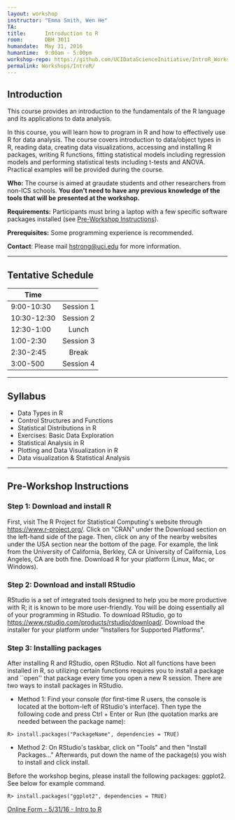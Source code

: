 ```yaml
---
layout: workshop
instructor: "Emma Smith, Wen He"
TA: 		
title: 		Introduction to R
room:		DBH 3011
humandate:	May 31, 2016
humantime:	9:00am - 5:00pm
workshop-repo: https://github.com/UCIDataScienceInitiative/IntroR_Workshop 
permalink: Workshops/IntroR/
---
```


## Introduction

This course provides an introduction to the fundamentals of the R language and its applications to data analysis.

In this course, you will learn how to program in R and how to effectively use R for data analysis. The course covers introduction to data/object types in R, reading data, creating data visualizations, accessing and installing R packages, writing R functions, fitting statistical models including regression models and performing statistical tests including t-tests and ANOVA. Practical examples will be provided during the course.

**Who:** The course is aimed at graudate students and other researchers from non-ICS schools. **You don't need to have any previous knowledge of the tools that will be presented at the workshop.**

**Requirements:** Participants must bring a laptop with a few specific software packages installed (see [Pre-Workshop Instructions](#Instructions)). 

**Prerequisites:** Some programming experience is recommended. 

**Contact**: Please mail [hstrong@uci.edu](mailto:hstrong@uci.edu) for more information.

* * *



## <a name="Schedule"></a>Tentative Schedule

| Time	       	|           	|
| ------------- |:-------------:|
| 9:00-10:30   | Session 1		|
| 10:30-12:30   | Session 2   		|
| 12:30-1:00	| Lunch			|
| 1:00-2:30		| Session 3 |
| 2:30-2:45		| Break			|
| 3:00-500	| Session 4 |

* * *



## <a name="Syllabus"></a>Syllabus

* Data Types in R
* Control Structures and Functions
* Statistical Distributions in R
* Exercises: Basic Data Exploration
* Statistical Analysis in R
* Plotting and Data Visualization in R
* Data visualization & Statistical Analysis

* * *


## <a name="Instructions"></a>Pre-Workshop Instructions

### Step 1: Download and install R
First, visit The R Project for Statistical Computing's website through <https://www.r-project.org/>. Click on "CRAN" under the Download section on the left-hand side of the page. Then, click on any of the nearby websites under the USA section near the bottom of the page. For example, the link from the University of California, Berkley, CA or University of California, Los Angeles, CA are both fine. Download R for your platform (Linux, Mac, or Windows).


### Step 2: Download and install RStudio
RStudio is a set of integrated tools designed to help you be more productive with R; it is known to be more user-friendly. You will be doing essentially all of your programming in RStudio. To download RStudio, go to <https://www.rstudio.com/products/rstudio/download/>. Download the installer for your platform under "Installers for Supported Platforms".

### Step 3: Installing packages
After installing R and RStudio, open RStudio. Not all functions have been installed in R, so utilizing certain functions requires you to install a package and ``open'' that package every time you open a new R session. There are two ways to install packages in RStudio.

* Method 1: Find your console (for first-time R users, the console is located at the bottom-left of RStudio's interface). Then type the following code and press Ctrl + Enter or Run (the quotation marks are needed between the package name):

```
R> install.packages("PackageName", dependencies = TRUE)
```

* Method 2: On RStudio's taskbar, click on "Tools" and then "Install Packages..." Afterwards, put down the name of the package(s) you wish to install and click install.

Before the workshop begins, please install the following packages: ggplot2. See below for example command.

```
R> install.packages("ggplot2", dependencies = TRUE)
```
<script type="text/javascript" src="https://uci-oai.formstack.com/forms/js.php/intro_to_r_05_31_16"></script><noscript><a href="https://uci-oai.formstack.com/forms/intro_to_r_05_31_16" title="Online Form">Online Form - 5/31/16 - Intro to R</a></noscript>


